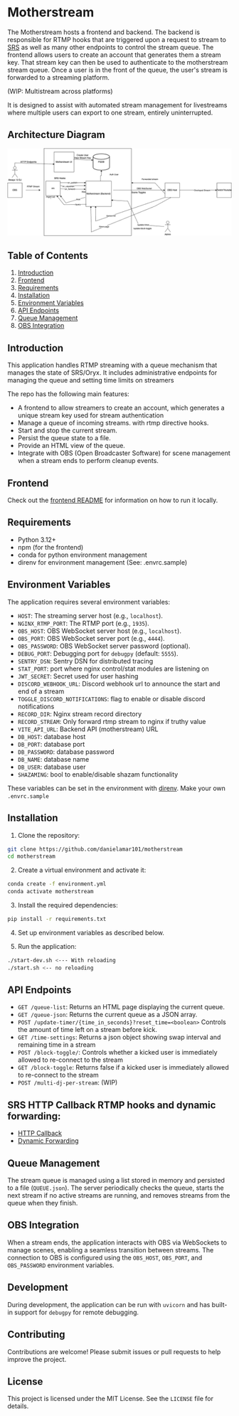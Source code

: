 # Motherstream

The Motherstream hosts a frontend and backend. The backend is responsible for RTMP hooks that are triggered upon a request to stream to [SRS](https://github.com/ossrs/srs) as well as many other endpoints to control the stream queue. The frontend allows users to create an account that generates them a stream key. That stream key can then be used to authenticate to the motherstream stream queue. Once a user is in the front of the queue, the user's stream is forwarded to a streaming platform.

(WIP: Multistream across platforms)

It is designed to assist with automated stream management for livestreams where multiple users can export to one stream, entirely uninterrupted.

## Architecture Diagram

![Alt text](repo/always-12.drawio.png "Architecture")

## Table of Contents

1. [Introduction](#introduction)
1. [Frontend](#frontend)
2. [Requirements](#requirements)
3. [Installation](#installation)
4. [Environment Variables](#environment-variables)
5. [API Endpoints](#api-endpoints)
6. [Queue Management](#queue-management)
7. [OBS Integration](#obs-integration)

## Introduction

This application handles RTMP streaming with a queue mechanism that manages the state of SRS/Oryx. It includes administrative endpoints for managing the queue and setting time limits on streamers

The repo has the following main features:

- A frontend to allow streamers to create an account, which generates a unique stream key used for stream authentication 
- Manage a queue of incoming streams. with rtmp directive hooks.
- Start and stop the current stream.
- Persist the queue state to a file.
- Provide an HTML view of the queue.
- Integrate with OBS (Open Broadcaster Software) for scene management when a stream ends to perform cleanup events.

## Frontend

Check out the [frontend README](frontend/README.md) for information on how to run it locally.

## Requirements

- Python 3.12+
- npm (for the frontend)
- conda for python environment management
- direnv for environment management (See: .envrc.sample)


## Environment Variables

The application requires several environment variables:

- `HOST`: The streaming server host (e.g., `localhost`).
- `NGINX_RTMP_PORT`: The RTMP port (e.g., `1935`).
- `OBS_HOST`: OBS WebSocket server host (e.g., `localhost`).
- `OBS_PORT`: OBS WebSocket server port (e.g., `4444`).
- `OBS_PASSWORD`: OBS WebSocket server password (optional).
- `DEBUG_PORT`: Debugging port for `debugpy` (default: `5555`).
- `SENTRY_DSN`: Sentry DSN for distributed tracing
- `STAT_PORT`: port where nginx control/stat modules are listening on
- `JWT_SECRET`: Secret used for user hashing
- `DISCORD_WEBHOOK_URL`: Discord webhook url to announce the start and end of a stream
- `TOGGLE_DISCORD_NOTIFICATIONS`: flag to enable or disable discord notifications
- `RECORD_DIR`: Nginx stream record directory
- `RECORD_STREAM`: Only forward rtmp stream to nginx if truthy value
- `VITE_API_URL`: Backend API (motherstream) URL
- `DB_HOST`: database host
- `DB_PORT`: database port
- `DB_PASSWORD`: database password
- `DB_NAME`: database name
- `DB_USER`: database user
- `SHAZAMING`: bool to enable/disable shazam functionality

These variables can be set in the environment with [direnv](https://direnv.net/docs/installation.html). Make your own `.envrc.sample`

## Installation

1. Clone the repository:

```sh
git clone https://github.com/danielamar101/motherstream
cd motherstream
```

2. Create a virtual environment and activate it:

```sh
conda create -f environment.yml
conda activate motherstream
```

3. Install the required dependencies:

```sh
pip install -r requirements.txt
```

4. Set up environment variables as described below.

5. Run the application:

```sh
./start-dev.sh <--- With reloading
./start.sh <-- no reloading
```

## API Endpoints 

- `GET /queue-list`: Returns an HTML page displaying the current queue.
- `GET /queue-json`: Returns the current queue as a JSON array.
- `POST /update-timer/{time_in_seconds}?reset_time=<boolean>` Controls the amount of time left on a stream before kick.
- `GET /time-settings`: Returns a json object showing swap interval and remaining time in a stream
- `POST /block-toggle/`: Controls whether a kicked user is immediately allowed to re-connect to the stream
- `GET /block-toggle`: Returns false if a kicked user is immediately allowed to re-connect to the stream
- `POST /multi-dj-per-stream`: (WIP)

## SRS HTTP Callback RTMP hooks and dynamic forwarding:

- [HTTP Callback](https://ossrs.io/lts/en-us/docs/v5/doc/getting-started-oryx#http-callback)
- [Dynamic Forwarding](https://ossrs.io/lts/en-us/docs/v5/doc/forward#dynamic-forward)

## Queue Management

The stream queue is managed using a list stored in memory and persisted to a file (`QUEUE.json`). The server periodically checks the queue, starts the next stream if no active streams are running, and removes streams from the queue when they finish.


## OBS Integration

When a stream ends, the application interacts with OBS via WebSockets to manage scenes, enabling a seamless transition between streams. The connection to OBS is configured using the `OBS_HOST`, `OBS_PORT`, and `OBS_PASSWORD` environment variables.

## Development

During development, the application can be run with `uvicorn` and has built-in support for `debugpy` for remote debugging.

## Contributing

Contributions are welcome! Please submit issues or pull requests to help improve the project.

## License

This project is licensed under the MIT License. See the `LICENSE` file for details.
